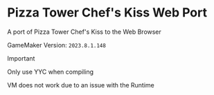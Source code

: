 # Pizza Tower Chef's Kiss Web Port
A port of Pizza Tower Chef's Kiss to the Web Browser

GameMaker Version: ```2023.8.1.148```

> [!IMPORTANT]
> Only use YYC when compiling
>
> VM does not work due to an issue with the Runtime
